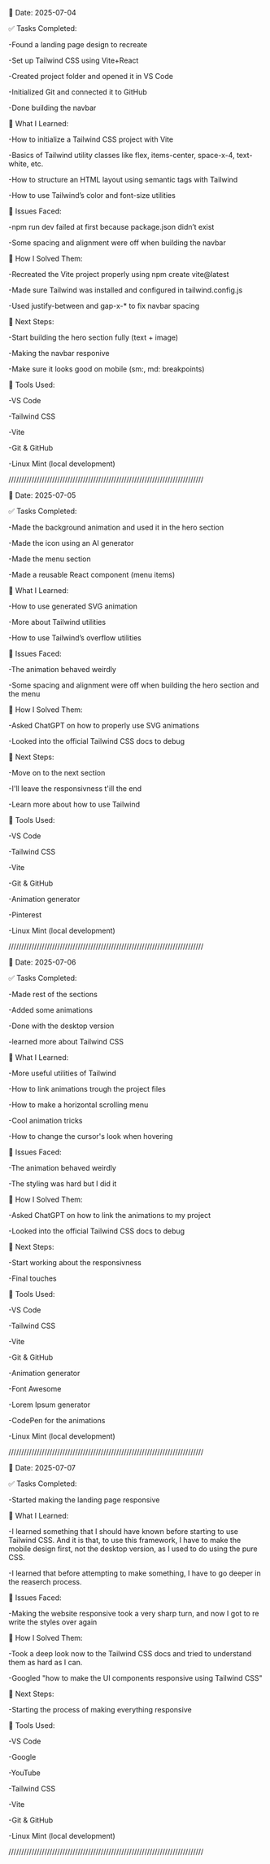 📅 Date: 2025-07-04


✅ Tasks Completed:

 -Found a landing page design to recreate

 -Set up Tailwind CSS using Vite+React

 -Created project folder and opened it in VS Code

 -Initialized Git and connected it to GitHub

 -Done building the navbar

🧠 What I Learned:

 -How to initialize a Tailwind CSS project with Vite

 -Basics of Tailwind utility classes like flex, items-center, space-x-4, text-white, etc.

 -How to structure an HTML layout using semantic tags with Tailwind

 -How to use Tailwind’s color and font-size utilities

🐞 Issues Faced:

 -npm run dev failed at first because package.json didn’t exist

 -Some spacing and alignment were off when building the navbar

🔧 How I Solved Them:

 -Recreated the Vite project properly using npm create vite@latest

 -Made sure Tailwind was installed and configured in tailwind.config.js

 -Used justify-between and gap-x-* to fix navbar spacing

🎯 Next Steps:

 -Start building the hero section fully (text + image)

 -Making the navbar responive

 -Make sure it looks good on mobile (sm:, md: breakpoints)

🧰 Tools Used:

 -VS Code

 -Tailwind CSS

 -Vite

 -Git & GitHub

 -Linux Mint (local development)

////////////////////////////////////////////////////////////////////////////

📅 Date: 2025-07-05


✅ Tasks Completed:

 -Made the background animation and used it in the hero section

 -Made the icon using an AI generator 

 -Made the menu section 

 -Made a reusable React component (menu items)

🧠 What I Learned:

 -How to use generated SVG animation 

 -More about Tailwind utilities

 -How to use Tailwind’s overflow utilities 

🐞 Issues Faced:

 -The animation behaved weirdly 

 -Some spacing and alignment were off when building the hero section and the menu

🔧 How I Solved Them:

 -Asked ChatGPT on how to properly use SVG animations

 -Looked into the official Tailwind CSS docs to debug

🎯 Next Steps:

 -Move on to the next section

 -I'll leave the responsivness t'ill the end

 -Learn more about how to use Tailwind 

🧰 Tools Used:

 -VS Code

 -Tailwind CSS

 -Vite

 -Git & GitHub

 -Animation generator

 -Pinterest

 -Linux Mint (local development)

 ////////////////////////////////////////////////////////////////////////////

 📅 Date: 2025-07-06


✅ Tasks Completed:

 -Made rest of the sections

 -Added some animations

 -Done with the desktop version

 -learned more about Tailwind CSS

🧠 What I Learned:

 -More useful utilities of Tailwind 

 -How to link animations trough the project files 

 -How to make a horizontal scrolling menu

 -Cool animation tricks  

 -How to change the cursor's look when hovering

🐞 Issues Faced:

 -The animation behaved weirdly 

 -The styling was hard but I did it 

🔧 How I Solved Them:

 -Asked ChatGPT on how to link the animations to my project 

 -Looked into the official Tailwind CSS docs to debug

🎯 Next Steps:

 -Start working about the responsivness

 -Final touches

🧰 Tools Used:

 -VS Code

 -Tailwind CSS

 -Vite

 -Git & GitHub

 -Animation generator

 -Font Awesome

 -Lorem Ipsum generator

 -CodePen for the animations 

 -Linux Mint (local development)

 ////////////////////////////////////////////////////////////////////////////


📅 Date: 2025-07-07


✅ Tasks Completed:

 -Started making the landing page responsive 

🧠 What I Learned:

 -I learned something that I should have known before starting to use Tailwind CSS.
 And it is that, to use this framework, I have to make the mobile design first, not
 the desktop version, as I used to do using the pure CSS. 

 -I learned that before attempting to make something, I have to go deeper in the reaserch process. 

🐞 Issues Faced:

 -Making the website responsive took a very sharp turn, and now I got to re write the styles over again

🔧 How I Solved Them:

 -Took a deep look now to the Tailwind CSS docs and tried to understand them as hard as I can. 

 -Googled "how to make the UI components responsive using Tailwind CSS"

🎯 Next Steps:

 -Starting the process of making everything responsive 

🧰 Tools Used:

 -VS Code

 -Google

 -YouTube

 -Tailwind CSS

 -Vite

 -Git & GitHub

 -Linux Mint (local development)

 ////////////////////////////////////////////////////////////////////////////